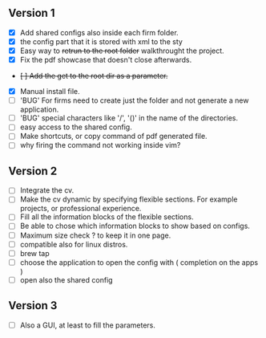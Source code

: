 ## Version 1
- [X] Add shared configs also inside each firm folder. 
- [X] the config part that it is stored with xml to the sty
- [X] Easy way to ~~retrun to the root folder~~ walkthrought the project.
- [X] Fix the pdf showcase that doesn't close afterwards.
- ~~[ ] Add the get to the root dir as a parameter.~~
- [X] Manual install file. 
- [ ] 'BUG' For firms need to create just the folder and not generate a new application.
- [ ] 'BUG' special characters like '/', '()' in the name of the directories.
- [ ] easy access to the shared config. 
- [ ] Make shortcuts, or copy command of pdf generated file. 
- [ ] why firing the command not working inside vim?
## Version 2 
- [ ] Integrate the cv. 
- [ ] Make the cv dynamic by specifying flexible sections. For example projects, or professional experience. 
- [ ] Fill all the information blocks of the flexible sections. 
- [ ] Be able to chose which information blocks to show based on configs.  
- [ ] Maximum size check  ?  to keep it in one page. 
- [ ] compatible also for linux distros.
- [ ] brew tap
- [ ] choose the application to open the config with  ( completion on the apps ) 
- [ ] open also the shared config 
## Version 3 
- [ ] Also a GUI, at least to fill the parameters. 
